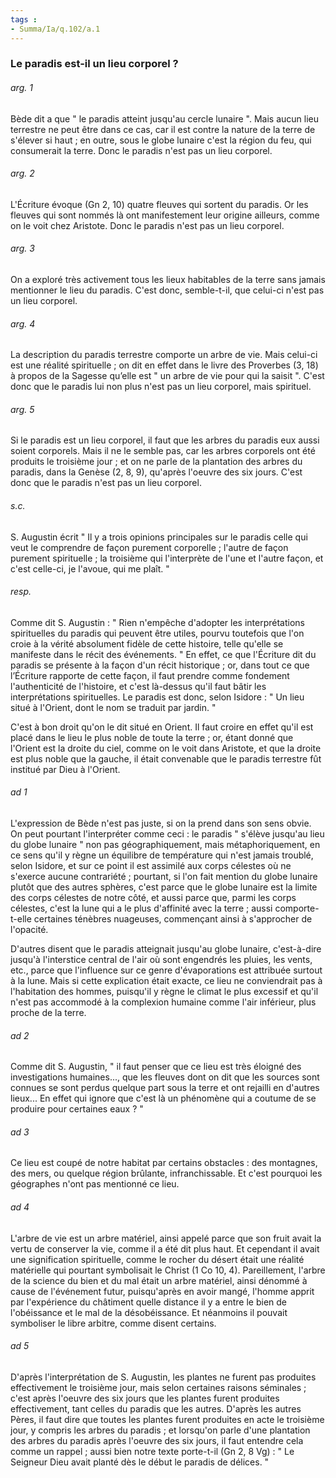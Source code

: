 ```yaml
---
tags : 
- Summa/Ia/q.102/a.1
---
```


### Le paradis est-il un lieu corporel ?



###### arg. 1
Bède dit a que " le paradis atteint jusqu'au cercle lunaire ". Mais aucun lieu terrestre ne peut être dans ce cas, car il est contre la nature de la terre de s'élever si haut ; en outre, sous le globe lunaire c'est la région du feu, qui consumerait la terre. Donc le paradis n'est pas un lieu corporel. 

###### arg. 2
L'Écriture évoque (Gn 2, 10) quatre fleuves qui sortent du paradis. Or les fleuves qui sont nommés là ont manifestement leur origine ailleurs, comme on le voit chez Aristote. Donc le paradis n'est pas un lieu corporel. 

###### arg. 3
On a exploré très activement tous les lieux habitables de la terre sans jamais mentionner le lieu du paradis. C'est donc, semble-t-il, que celui-ci n'est pas un lieu corporel. 

###### arg. 4
La description du paradis terrestre comporte un arbre de vie. Mais celui-ci est une réalité spirituelle ; on dit en effet dans le livre des Proverbes (3, 18) à propos de la Sagesse qu’elle est " un arbre de vie pour qui la saisit ". C'est donc que le paradis lui non plus n'est pas un lieu corporel, mais spirituel. 

###### arg. 5
Si le paradis est un lieu corporel, il faut que les arbres du paradis eux aussi soient corporels. Mais il ne le semble pas, car les arbres corporels ont été produits le troisième jour ; et on ne parle de la plantation des arbres du paradis, dans la Genèse (2, 8, 9), qu'après l'oeuvre des six jours. C'est donc que le paradis n'est pas un lieu corporel. 

###### s.c.
S. Augustin écrit " Il y a trois opinions principales sur le paradis celle qui veut le comprendre de façon purement corporelle ; l'autre de façon purement spirituelle ; la troisième qui l'interprète de l'une et l'autre façon, et c'est celle-ci, je l'avoue, qui me plaît. " 

###### resp.
Comme dit S. Augustin : " Rien n'empêche d'adopter les interprétations spirituelles du paradis qui peuvent être utiles, pourvu toutefois que l'on croie à la vérité absolument fidèle de cette histoire, telle qu'elle se manifeste dans le récit des événements. " En effet, ce que l'Écriture dit du paradis se présente à la façon d'un récit historique ; or, dans tout ce que l’Écriture rapporte de cette façon, il faut prendre comme fondement l'authenticité de l'histoire, et c'est là-dessus qu'il faut bâtir les interprétations spirituelles. Le paradis est donc, selon Isidore : " Un lieu situé à l'Orient, dont le nom se traduit par jardin. " 

C'est à bon droit qu'on le dit situé en Orient. Il faut croire en effet qu'il est placé dans le lieu le plus noble de toute la terre ; or, étant donné que l'Orient est la droite du ciel, comme on le voit dans Aristote, et que la droite est plus noble que la gauche, il était convenable que le paradis terrestre fût institué par Dieu à l'Orient. 

###### ad 1
L'expression de Bède n'est pas juste, si on la prend dans son sens obvie. On peut pourtant l'interpréter comme ceci : le paradis " s'élève jusqu'au lieu du globe lunaire " non pas géographiquement, mais métaphoriquement, en ce sens qu'il y règne un équilibre de température qui n'est jamais troublé, selon Isidore, et sur ce point il est assimilé aux corps célestes où ne s'exerce aucune contrariété ; pourtant, si l'on fait mention du globe lunaire plutôt que des autres sphères, c'est parce que le globe lunaire est la limite des corps célestes de notre côté, et aussi parce que, parmi les corps célestes, c'est la lune qui a le plus d'affinité avec la terre ; aussi comporte-t-elle certaines ténèbres nuageuses, commençant ainsi à s'approcher de l'opacité. 

D'autres disent que le paradis atteignait jusqu'au globe lunaire, c'est-à-dire jusqu'à l'interstice central de l'air où sont engendrés les pluies, les vents, etc., parce que l'influence sur ce genre d'évaporations est attribuée surtout à la lune. Mais si cette explication était exacte, ce lieu ne conviendrait pas à l'habitation des hommes, puisqu'il y règne le climat le plus excessif et qu'il n'est pas accommodé à la complexion humaine comme l'air inférieur, plus proche de la terre. 

###### ad 2
Comme dit S. Augustin, " il faut penser que ce lieu est très éloigné des investigations humaines..., que les fleuves dont on dit que les sources sont connues se sont perdus quelque part sous la terre et ont rejailli en d'autres lieux... En effet qui ignore que c'est là un phénomène qui a coutume de se produire pour certaines eaux ? " 

###### ad 3
Ce lieu est coupé de notre habitat par certains obstacles : des montagnes, des mers, ou quelque région brûlante, infranchissable. Et c'est pourquoi les géographes n'ont pas mentionné ce lieu. 

###### ad 4
L'arbre de vie est un arbre matériel, ainsi appelé parce que son fruit avait la vertu de conserver la vie, comme il a été dit plus haut. Et cependant il avait une signification spirituelle, comme le rocher du désert était une réalité matérielle qui pourtant symbolisait le Christ (1 Co 10, 4). Pareillement, l'arbre de la science du bien et du mal était un arbre matériel, ainsi dénommé à cause de l'événement futur, puisqu'après en avoir mangé, l'homme apprit par l'expérience du châtiment quelle distance il y a entre le bien de l'obéissance et le mal de la désobéissance. Et néanmoins il pouvait symboliser le libre arbitre, comme disent certains. 

###### ad 5
D'après l'interprétation de S. Augustin, les plantes ne furent pas produites effectivement le troisième jour, mais selon certaines raisons séminales ; c'est après l'oeuvre des six jours que les plantes furent produites effectivement, tant celles du paradis que les autres. D'après les autres Pères, il faut dire que toutes les plantes furent produites en acte le troisième jour, y compris les arbres du paradis ; et lorsqu'on parle d'une plantation des arbres du paradis après l'oeuvre des six jours, il faut entendre cela comme un rappel ; aussi bien notre texte porte-t-il (Gn 2, 8 Vg) : " Le Seigneur Dieu avait planté dès le début le paradis de délices. " 

